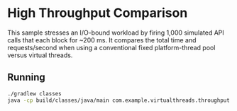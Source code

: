 # High Throughput Comparison

This sample stresses an I/O-bound workload by firing 1,000 simulated API calls that each block for ~200 ms. It compares the total time and requests/second when using a conventional fixed platform-thread pool versus virtual threads.

## Running

```bash
./gradlew classes
java -cp build/classes/java/main com.example.virtualthreads.throughput.HighThroughputComparison
```
